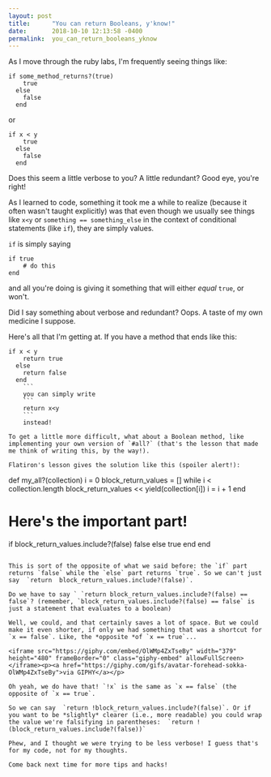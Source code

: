 ```yaml
---
layout: post
title:      "You can return Booleans, y'know!"
date:       2018-10-10 12:13:58 -0400
permalink:  you_can_return_booleans_yknow
---
```



As I move through the ruby labs, I'm frequently seeing things like:
```
if some_method_returns?(true)
    true
  else
    false
  end
```

or 

```
if x < y
    true
  else
    false
  end
```

Does this seem a little verbose to you? A little redundant? Good eye, you're right!

As I learned to code, something it took me a while to realize (because it often wasn't taught explicitly) was that even though we usually see things like `x<y` or `something == something_else` in the context of conditional statements (like `if`), they are simply values. 

`if` is simply saying 
```
if true
	# do this
end
```
and all you're doing is giving it something that will either *equal*  `true`, or won't.

Did I say something about verbose and redundant? Oops. A taste of my own medicine I suppose.

Here's all that I'm getting at. If you have a method that ends like this: 
```
if x < y
    return true
  else
    return false
  end
	```
	you can simply write 
	```
	return x<y
	``` 
	instead! 
	
To get a little more difficult, what about a Boolean method, like implementing your own version of `#all?` (that's the lesson that made me think of writing this, by the way!).

Flatiron's lesson gives the solution like this (spoiler alert!):

```
def my_all?(collection)
  i = 0
  block_return_values = []
  while i < collection.length
    block_return_values << yield(collection[i])
    i = i + 1
  end
 
 # Here's the important part!
  if block_return_values.include?(false)
    false
  else
    true
  end
end
```

This is sort of the opposite of what we said before: the `if` part returns `false` while the `else` part returns `true`. So we can't just say  `return  block_return_values.include?(false)`.

Do we have to say ` `return block_return_values.include?(false) == false`? (remember, `block_return_values.include?(false) == false` is just a statement that evaluates to a boolean)

Well, we could, and that certainly saves a lot of space. But we could make it even shorter, if only we had something that was a shortcut for `x == false`. Like, the *opposite *of `x == true`...

<iframe src="https://giphy.com/embed/OlWMp4ZxTseBy" width="379" height="480" frameBorder="0" class="giphy-embed" allowFullScreen></iframe><p><a href="https://giphy.com/gifs/avatar-forehead-sokka-OlWMp4ZxTseBy">via GIPHY</a></p>

Oh yeah, we do have that! `!x` is the same as `x == false` (the opposite of `x == true`.

So we can say  `return !block_return_values.include?(false)`. Or if you want to be *slightly* clearer (i.e., more readable) you could wrap the value we're falsifying in parentheses:  `return !(block_return_values.include?(false))`

Phew, and I thought we were trying to be less verbose! I guess that's for my code, not for my thoughts.

Come back next time for more tips and hacks!


